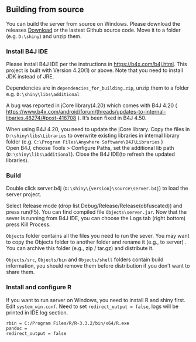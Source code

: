 ## Building from source

You can build the server from source on Windows. Please download the releases [Download] or the lastest Github source code. Move it to a folder (e.g. `D:\shiny`) and unzip them.

### Install B4J IDE
Please install B4J IDE per the instructions in https://b4x.com/b4j.html. This project is built with Version 4.20(1) or above. Note that you need to install JDK instead of JRE.  

Dependencies are in `dependencies_for_building.zip`, unzip them to a folder e.g. `D:\shiny\libs\additional` 

A bug was reported in jCore library(4.20) which comes with B4J 4.20  ( https://www.b4x.com/android/forum/threads/updates-to-internal-libaries.48274/#post-416708 ). It’s been fixed in B4J 4.50.

When using B4J 4.20, you need to update the jCore library.
Copy the files in `D:\shiny\libs\Libraries` to overwrite existing libraries in internal library folder (e.g. `C:\Program Files\Anywhere Software\B4J\Libraries` )  
Open B4J, choose Tools > Configure Paths, set the additional lib path (`D:\shiny\libs\additional`). Close the B4J IDE(to refresh the updated libraries).  


### Build

Double click server.b4j (`D:\shiny\{version}\source\server.b4j`) to load the server project.

Select Release mode (drop list Debug/Release/Release(obfuscated)) and press run(F5). You can find compiled file `Objects\server.jar`. Now that the sever is running from B4J IDE, you can choose the Logs tab (right bottom) press Kill Process.

`Objects` folder contains all the files you need to run the sever. You may want to copy the Objects folder to another folder and rename it (e.g., to server) . You can archive this folder (e.g., zip / tar.gz) and distribute it.

`Objects/src`, `Objects/bin` and `Objects/shell` folders contain build information, you should remove them before distribution if you don’t want to share them.

### Install and configure R
If you want to run server on Windows, you need to install R and shiny first.
Edit `system_win.conf`. Need to set `redirect_output = false`, logs will be printed in IDE log section.
```
rbin = C:/Program Files/R/R-3.3.2/bin/x64/R.exe
pandoc = 
redirect_output = false
```


[Download]: ../../../releases
